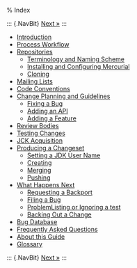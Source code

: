 % Index

::: {.NavBit}
[Next »](intro.html)
:::

* [Introduction](intro.html)
* [Process Workflow](processWorkflow.html)
* [Repositories](repositories.html)
  * [Terminology and Naming Scheme](repositories.html#terminology-and-naming-scheme)
  * [Installing and Configuring Mercurial](repositories.html#installing-and-configuring-mercurial)
  * [Cloning](repositories.html#cloning)
* [Mailing Lists](mailingLists.html)
* [Code Conventions](codeConventions.html)
* [Change Planning and Guidelines](changePlanning.html)
  * [Fixing a Bug](changePlanning.html#fixing-a-bug)
  * [Adding an API](changePlanning.html#adding-an-api)
  * [Adding a Feature](changePlanning.html#adding-a-featurejsr)
* [Review Bodies](reviewBodies.html)
* [Testing Changes](testingChanges.html)
* [JCK Acquisition](jckAcquisition.html)
* [Producing a Changeset](producingChangeset.html)
  * [Setting a JDK User Name](producingChangeset.html#setting-a-jdk-user-name)
  * [Creating](producingChangeset.html#creating)
  * [Merging](producingChangeset.html#merging)
  * [Pushing](producingChangeset.html#pushing)
* [What Happens Next](next.html)
  * [Requesting a Backport](next.html#requesting-a-backport)
  * [Filing a Bug](next.html#filing-a-bug)
  * [ProblemListing or Ignoring a test](next.html#problemlisting-or-ignore-ing-a-test)
  * [Backing Out a Change](next.html#backing-out-a-change)
* [Bug Database](bugDatabase.html)
* [Frequently Asked Questions](faq.html)
* [About this Guide](about.html)
* [Glossary](glossary.html)

::: {.NavBit}
[Next »](intro.html)
:::
